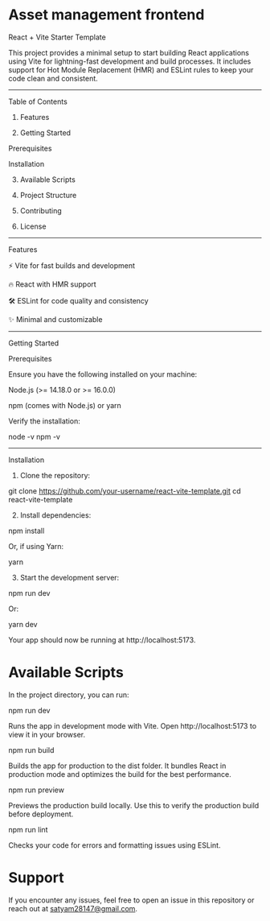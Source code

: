 # Asset management frontend 

React + Vite Starter Template

This project provides a minimal setup to start building React applications using Vite for lightning-fast development and build processes. It includes support for Hot Module Replacement (HMR) and ESLint rules to keep your code clean and consistent.


---

Table of Contents

1. Features


2. Getting Started

Prerequisites

Installation



3. Available Scripts


4. Project Structure


5. Contributing


6. License




---

Features

⚡ Vite for fast builds and development

🔥 React with HMR support

🛠 ESLint for code quality and consistency

✨ Minimal and customizable



---

Getting Started

Prerequisites

Ensure you have the following installed on your machine:

Node.js (>= 14.18.0 or >= 16.0.0)

npm (comes with Node.js) or yarn


Verify the installation:

node -v
npm -v


---

Installation

1. Clone the repository:

git clone https://github.com/your-username/react-vite-template.git
cd react-vite-template


2. Install dependencies:

npm install

Or, if using Yarn:

yarn


3. Start the development server:

npm run dev

Or:

yarn dev

Your app should now be running at http://localhost:5173.


# Available Scripts

In the project directory, you can run:

npm run dev

Runs the app in development mode with Vite. Open http://localhost:5173 to view it in your browser.

npm run build

Builds the app for production to the dist folder. It bundles React in production mode and optimizes the build for the best performance.

npm run preview

Previews the production build locally. Use this to verify the production build before deployment.

npm run lint

Checks your code for errors and formatting issues using ESLint.


# Support

If you encounter any issues, feel free to open an issue in this repository or reach out at satyam28147@gmail.com.
